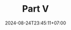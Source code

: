 ---
weight: 3900
title: "Part V"
description: ""
icon: "article"
date: "2024-08-24T23:45:11+07:00"
lastmod: "2024-08-24T23:45:11+07:00"
draft: false
toc: true
---